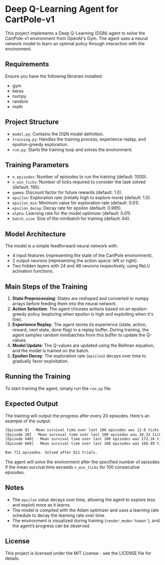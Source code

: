 # Deep Q-Learning Agent for CartPole-v1

This project implements a Deep Q-Learning (DQN) agent to solve the CartPole-v1 environment from OpenAI's Gym. The agent uses a neural network model to learn an optimal policy through interaction with the environment.

## Requirements

Ensure you have the following libraries installed:
- gym
- keras
- numpy
- random
- math

## Project Structure

- `model.py`: Contains the DQN model definition.
- `training.py`: Handles the training process, experience replay, and epsilon-greedy exploration.
- `run.py`: Starts the training loop and solves the environment.

## Training Parameters

- `n_episodes`: Number of episodes to run the training (default: 1000).
- `n_win_ticks`: Number of ticks required to consider the task solved (default: 195).
- `gamma`: Discount factor for future rewards (default: 1.0).
- `epsilon`: Exploration rate (initially high to explore more) (default: 1.0).
- `epsilon_min`: Minimum value for exploration rate (default: 0.01).
- `epsilon_decay`: Decay rate for epsilon (default: 0.995).
- `alpha`: Learning rate for the model optimizer (default: 0.01).
- `batch_size`: Size of the minibatch for training (default: 64).

## Model Architecture

The model is a simple feedforward neural network with:
- 4 input features (representing the state of the CartPole environment).
- 2 output neurons (representing the action space: left or right).
- Two hidden layers with 24 and 48 neurons respectively, using ReLU activation functions.

## Main Steps of the Training

1. **State Preprocessing**: States are reshaped and converted to numpy arrays before feeding them into the neural network.
2. **Action Selection**: The agent chooses actions based on an epsilon-greedy policy (exploring when epsilon is high and exploiting when it's low).
3. **Experience Replay**: The agent stores its experience (state, action, reward, next state, done flag) in a replay buffer. During training, the agent samples random minibatches from this buffer to update the Q-values.
4. **Model Update**: The Q-values are updated using the Bellman equation, and the model is trained on the batch.
5. **Epsilon Decay**: The exploration rate (`epsilon`) decays over time to gradually favor exploitation.

## Running the Training

To start training the agent, simply run the `run.py` file.

## Expected Output

The training will output the progress after every 20 episodes. Here's an example of the output:

```bash
[Episode 0] - Mean survival time over last 100 episodes was 12.0 ticks. 
[Episode 20] - Mean survival time over last 100 episodes was 10.33 ticks. ... 
[Episode 640] - Mean survival time over last 100 episodes was 172.16 ticks. 
[Episode 660] - Mean survival time over last 100 episodes was 168.49 ticks. ...

Ran 711 episodes. Solved after 611 trials.
```

The agent will solve the environment after the specified number of episodes if the mean survival time exceeds `n_win_ticks` for 100 consecutive episodes.

## Notes

- The `epsilon` value decays over time, allowing the agent to explore less and exploit more as it learns.
- The model is compiled with the Adam optimizer and uses a learning rate schedule to decay the learning rate over time.
- The environment is visualized during training (`render_mode='human'`), and the agent’s progress can be observed.

## License

This project is licensed under the MIT License - see the LICENSE file for details.
